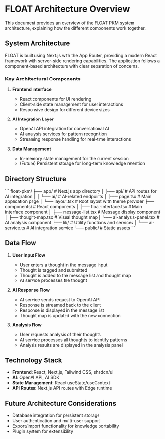 # FLOAT Architecture Overview

This document provides an overview of the FLOAT PKM system architecture, explaining how the different components work together.

## System Architecture

FLOAT is built using Next.js with the App Router, providing a modern React framework with server-side rendering capabilities. The application follows a component-based architecture with clear separation of concerns.

### Key Architectural Components

1. **Frontend Interface**
   - React components for UI rendering
   - Client-side state management for user interactions
   - Responsive design for different device sizes

2. **AI Integration Layer**
   - OpenAI API integration for conversational AI
   - AI analysis services for pattern recognition
   - Streaming response handling for real-time interactions

3. **Data Management**
   - In-memory state management for the current session
   - (Future) Persistent storage for long-term knowledge retention

## Directory Structure

\`\`\`
float-pkm/
├── app/                  # Next.js app directory
│   ├── api/              # API routes for AI integration
│   │   └── ai/           # AI-related endpoints
│   ├── page.tsx          # Main application page
│   └── layout.tsx        # Root layout with theme provider
├── components/           # React components
│   ├── float-interface.tsx  # Main interface component
│   ├── message-list.tsx     # Message display component
│   ├── thought-map.tsx      # Visual thought map
│   └── ai-analysis-panel.tsx # AI analysis component
├── lib/                  # Utility functions and services
│   └── ai-service.ts     # AI integration service
└── public/               # Static assets
\`\`\`

## Data Flow

1. **User Input Flow**
   - User enters a thought in the message input
   - Thought is tagged and submitted
   - Thought is added to the message list and thought map
   - AI service processes the thought

2. **AI Response Flow**
   - AI service sends request to OpenAI API
   - Response is streamed back to the client
   - Response is displayed in the message list
   - Thought map is updated with the new connection

3. **Analysis Flow**
   - User requests analysis of their thoughts
   - AI service processes all thoughts to identify patterns
   - Analysis results are displayed in the analysis panel

## Technology Stack

- **Frontend**: React, Next.js, Tailwind CSS, shadcn/ui
- **AI**: OpenAI API, AI SDK
- **State Management**: React useState/useContext
- **API Routes**: Next.js API routes with Edge runtime

## Future Architecture Considerations

- Database integration for persistent storage
- User authentication and multi-user support
- Export/import functionality for knowledge portability
- Plugin system for extensibility
